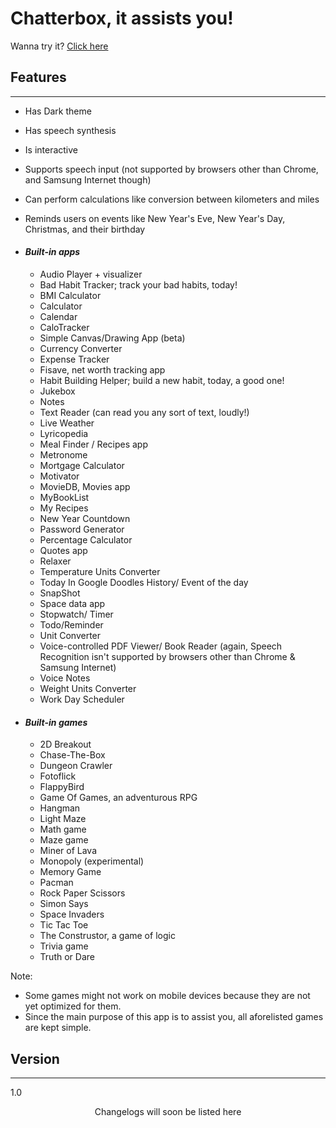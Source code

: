 ﻿# Chatterbox, it assists you!

Wanna try it? [Click here](https://abbaskhurram255.github.io/Chatterbox/getting-started/)

## Features

* * *

*   Has Dark theme
*   Has speech synthesis
*   Is interactive
*   Supports speech input (not supported by browsers other than Chrome, and Samsung Internet though)
*   Can perform calculations like conversion between kilometers and miles
*   Reminds users on events like New Year's Eve, New Year's Day, Christmas, and their birthday

*   #### _Built-in apps_

    *   Audio Player + visualizer
    *   Bad Habit Tracker; track your bad habits, today!
    *   BMI Calculator
    *   Calculator
    *   Calendar
    *   CaloTracker
    *   Simple Canvas/Drawing App (beta)
    *   Currency Converter
    *   Expense Tracker
    *   Fisave, net worth tracking app
    *   Habit Building Helper; build a new habit, today, a good one!
    *   Jukebox
    *   Notes
    *   Text Reader (can read you any sort of text, loudly!)
    *   Live Weather
    *   Lyricopedia
    *   Meal Finder / Recipes app
    *   Metronome
    *   Mortgage Calculator
    *   Motivator
    *   MovieDB, Movies app
    *   MyBookList
    *   My Recipes
    *   New Year Countdown
    *   Password Generator
    *   Percentage Calculator
    *   Quotes app
    *   Relaxer
    *   Temperature Units Converter
    *   Today In Google Doodles History/ Event of the day
    *   SnapShot
    *   Space data app
    *   Stopwatch/ Timer
    *   Todo/Reminder
    *   Unit Converter
    *   Voice-controlled PDF Viewer/ Book Reader (again, Speech Recognition isn't supported by browsers other than Chrome & Samsung Internet)
    *   Voice Notes
    *   Weight Units Converter
    *   Work Day Scheduler

*   #### _Built-in games_

    *   2D Breakout
    *   Chase-The-Box
    *   Dungeon Crawler
    *   Fotoflick
    *   FlappyBird
    *   Game Of Games, an adventurous RPG
    *   Hangman
    *   Light Maze
    *   Math game
    *   Maze game
    *   Miner of Lava
    *   Monopoly (experimental)
    *   Memory Game
    *   Pacman
    *   Rock Paper Scissors
    *   Simon Says
    *   Space Invaders
    *   Tic Tac Toe
    *   The Construstor, a game of logic
    *   Trivia game
    *   Truth or Dare

Note:

*   Some games might not work on mobile devices because they are not yet optimized for them.
*   Since the main purpose of this app is to assist you, all aforelisted games are kept simple.

## Version

* * *

1.0  

<center>Changelogs will soon be listed here</center>
